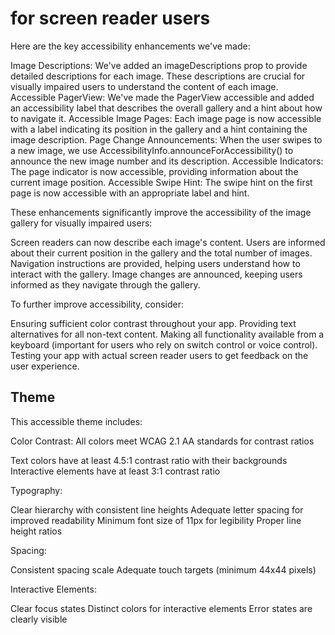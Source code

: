 #  for screen reader users

Here are the key accessibility enhancements we've made:

Image Descriptions: We've added an imageDescriptions prop to provide detailed descriptions for each image. These descriptions are crucial for visually impaired users to understand the content of each image.
Accessible PagerView: We've made the PagerView accessible and added an accessibility label that describes the overall gallery and a hint about how to navigate it.
Accessible Image Pages: Each image page is now accessible with a label indicating its position in the gallery and a hint containing the image description.
Page Change Announcements: When the user swipes to a new image, we use AccessibilityInfo.announceForAccessibility() to announce the new image number and its description.
Accessible Indicators: The page indicator is now accessible, providing information about the current image position.
Accessible Swipe Hint: The swipe hint on the first page is now accessible with an appropriate label and hint.


These enhancements significantly improve the accessibility of the image gallery for visually impaired users:

Screen readers can now describe each image's content.
Users are informed about their current position in the gallery and the total number of images.
Navigation instructions are provided, helping users understand how to interact with the gallery.
Image changes are announced, keeping users informed as they navigate through the gallery.

To further improve accessibility, consider:

Ensuring sufficient color contrast throughout your app.
Providing text alternatives for all non-text content.
Making all functionality available from a keyboard (important for users who rely on switch control or voice control).
Testing your app with actual screen reader users to get feedback on the user experience.











## Theme

This accessible theme includes:

Color Contrast: All colors meet WCAG 2.1 AA standards for contrast ratios

Text colors have at least 4.5:1 contrast ratio with their backgrounds
Interactive elements have at least 3:1 contrast ratio


Typography:

Clear hierarchy with consistent line heights
Adequate letter spacing for improved readability
Minimum font size of 11px for legibility
Proper line height ratios


Spacing:

Consistent spacing scale
Adequate touch targets (minimum 44x44 pixels)


Interactive Elements:

Clear focus states
Distinct colors for interactive elements
Error states are clearly visible